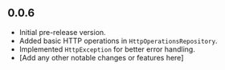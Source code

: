 ## 0.0.6

* Initial pre-release version.
* Added basic HTTP operations in `HttpOperationsRepository`.
* Implemented `HttpException` for better error handling.
* [Add any other notable changes or features here]
